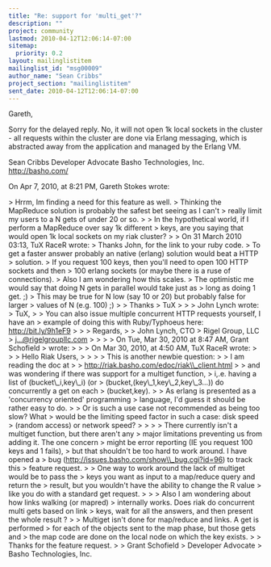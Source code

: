 ```yaml
---
title: "Re: support for 'multi_get'?"
description: ""
project: community
lastmod: 2010-04-12T12:06:14-07:00
sitemap:
  priority: 0.2
layout: mailinglistitem
mailinglist_id: "msg00009"
author_name: "Sean Cribbs"
project_section: "mailinglistitem"
sent_date: 2010-04-12T12:06:14-07:00
---
```



Gareth,

Sorry for the delayed reply. No, it will not open 1k local sockets in the 
cluster - all requests within the cluster are done via Erlang messaging, which 
is abstracted away from the application and managed by the Erlang VM.

Sean Cribbs 
Developer Advocate
Basho Technologies, Inc.
http://basho.com/

On Apr 7, 2010, at 8:21 PM, Gareth Stokes wrote:

&gt; Hrrm, Im finding a need for this feature as well. 
&gt; Thinking the MapReduce solution is probably the safest bet seeing as I can't 
&gt; really limit my users to a N gets of under 20 or so. 
&gt; 
&gt; In the hypothetical world, if I perform a MapReduce over say 1k different 
&gt; keys, are you saying that would open 1k local sockets on my riak cluster?
&gt; 
&gt; On 31 March 2010 03:13, TuX RaceR  wrote:
&gt; Thanks John, for the link to your ruby code.
&gt; To get a faster answer probably an native (erlang) solution would beat a HTTP 
&gt; solution.
&gt; If you request 100 keys, then you'll need to open 100 HTTP sockets and then 
&gt; 100 erlang sockets (or maybe there is a ruse of connections).
&gt; Also I am wondering how this scales.
&gt; The optimistic me would say that doing N gets in parallel would take just as 
&gt; long as doing 1 get. ;)
&gt; This may be true for N low (say 10 or 20) but probably false for larger 
&gt; values of N (e.g. 100) ;)
&gt; 
&gt; Thanks
&gt; TuX
&gt; 
&gt; 
&gt; John Lynch wrote:
&gt; TuX,
&gt; 
&gt; You can also issue multiple concurrent HTTP requests yourself, I have an 
&gt; example of doing this with Ruby/Typhoeus here: http://bit.ly/9h1eF9
&gt; 
&gt; 
&gt; Regards,
&gt; 
&gt; John Lynch, CTO
&gt; Rigel Group, LLC
&gt; j...@rigelgroupllc.com 
&gt; 
&gt; 
&gt; 
&gt; On Tue, Mar 30, 2010 at 8:47 AM, Grant Schofield  &gt; wrote:
&gt; 
&gt; 
&gt; On Mar 30, 2010, at 4:50 AM, TuX RaceR wrote:
&gt; 
&gt; &gt; Hello Riak Users,
&gt; &gt;
&gt; &gt; This is another newbie question:
&gt; &gt; I am reading the doc at
&gt; &gt; http://riak.basho.com/edoc/riak\\_client.html
&gt; &gt; and was wondering if there was support for a multiget function,
&gt; i,.e. having a list of (bucket\\_i,key\\_i) (or
&gt; (bucket,(key\\_1,key\\_2,key\\_3...)) do concurrently a get on each
&gt; (bucket,key).
&gt; &gt; As erlang is presented as a 'concurrency oriented' programming
&gt; language, I'd guess it should be rather easy to do.
&gt; &gt; Or is such a use case not recommended as being too slow? What
&gt; would be the limiting speed factor in such a case: disk speed
&gt; (random access) or network speed?
&gt; &gt;
&gt; 
&gt; There currently isn't a multiget function, but there aren't any
&gt; major limitations preventing us from adding it. The one concern
&gt; might be error reporting (IE you request 100 keys and 1 fails),
&gt; but that shouldn't be too hard to work around. I have opened a
&gt; bug (http://issues.basho.com/show\\_bug.cgi?id=96) to track this
&gt; feature request.
&gt; 
&gt; One way to work around the lack of multiget would be to pass the
&gt; keys you want as input to a map/reduce query and return the
&gt; result, but you wouldn't have the ability to change the R value
&gt; like you do with a standard get request.
&gt; 
&gt; &gt; Also I am wondering about how links walking (or mapred)
&gt; internally works. Does riak do concurrent multi gets based on link
&gt; keys, wait for all the answers, and then present the whole result ?
&gt; 
&gt; Multiget isn't done for map/reduce and links. A get is performed
&gt; for each of the objects sent to the map phase, but those gets and
&gt; the map code are done on the local node on which the key exists.
&gt; 
&gt; Thanks for the feature request.
&gt; 
&gt; Grant Schofield
&gt; Developer Advocate
&gt; Basho Technologies, Inc.
